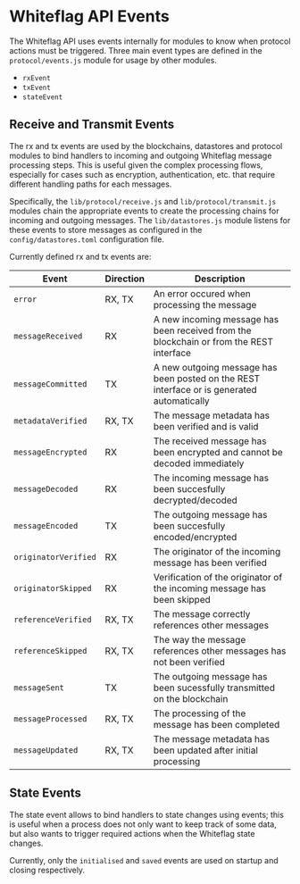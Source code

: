# Whiteflag API Events

The Whiteflag API uses events internally for modules to know when protocol
actions must be triggered. Three main event types are defined in the
`protocol/events.js` module for usage by other modules.

* `rxEvent`
* `txEvent`
* `stateEvent`

## Receive and Transmit Events

The rx and tx events are used by the blockchains, datastores and protocol
modules to bind handlers to incoming and outgoing Whiteflag message processing
steps. This is useful given the complex processing flows, especially for cases
such as encryption, authentication, etc. that require different handling paths
for each messages.

Specifically, the `lib/protocol/receive.js` and `lib/protocol/transmit.js`
modules chain the appropriate events to create the processing chains for
incoming and outgoing messages. The `lib/datastores.js` module listens for
these events to store messages as configured in the `config/datastores.toml`
configuration file.

Currently defined rx and tx events are:

| Event               | Direction | Description                                                                                |
|---------------------|-----------|--------------------------------------------------------------------------------------------|
| `error`             | RX, TX    | An error occured when processing the message                                               |
| `messageReceived`   | RX        | A new incoming message has been received from the blockchain or from the REST interface    |
| `messageCommitted`  | TX        | A new outgoing message has been posted on the REST interface or is generated automatically |
| `metadataVerified`  | RX, TX    | The message metadata has been verified and is valid                                        |
| `messageEncrypted`  | RX        | The received message has been encrypted and cannot be decoded immediately                  |
| `messageDecoded`    | RX        | The incoming message has been succesfully decrypted/decoded                                |
| `messageEncoded`    | TX        | The outgoing message has been succesfully encoded/encrypted                                |
| `originatorVerified`| RX        | The originator of the incoming message has been verified                                   |
| `originatorSkipped` | RX        | Verification of the originator of the incoming message has been skipped                    |
| `referenceVerified` | RX, TX    | The message correctly references other messages                                            |
| `referenceSkipped`  | RX, TX    | The way the message references other messages has not been verified                        |
| `messageSent`       | TX        | The outgoing message has been sucessfully transmitted on the blockchain                    |
| `messageProcessed`  | RX, TX    | The processing of the message has been completed                                           |
| `messageUpdated`    | RX, TX    | The message metadata has been updated after initial processing                             |

## State Events

The state event allows to bind handlers to state changes using events; this
is useful when a process does not only want to keep track of some data, but
also wants to trigger required actions when the Whiteflag state changes.

Currently, only the `initialised` and `saved` events are used on startup and
closing respectively.
